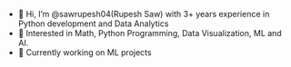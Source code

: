 - 👋 Hi, I’m @sawrupesh04(Rupesh Saw) with 3+ years experience in Python development and Data Analytics
- 👀 Interested in Math, Python Programming, Data Visualization, ML and AI.
- 🌱 Currently working on ML projects

<!---
sawrupesh04/sawrupesh04 is a ✨ special ✨ repository because its `README.md` (this file) appears on your GitHub profile.
You can click the Preview link to take a look at your changes.
--->
